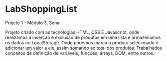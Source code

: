 # LabShoppingList
Projeto 1 - Módulo 3, Senai

Projeto criado com as tecnologias HTML, CSS E Javascript, onde realizamos a inserção e exclusão de produtos em uma lista e armazenamos os dados no LocalStorage. 
Onde podemos marca o produto selecionado e adicionar um valor a ele, assim somando ao total dos produtos.
Trabalhados conceitos de definição de variáveis, funções, arrays, DOM, entre outros.
